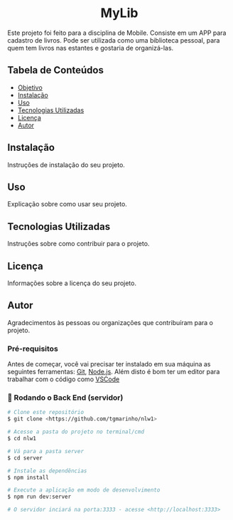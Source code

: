 <h1 align="center">MyLib</h1>


<p id="#objetivo">Este projeto foi feito para a disciplina de Mobile. Consiste em um APP para cadastro de livros. Pode ser utilizada como uma biblioteca pessoal, para quem tem livros nas estantes e gostaria de organizá-las. </p>


  <h2>Tabela de Conteúdos</h2>
  <ul>
    <li><a href="#objetivo">Objetivo</a></li>  
    <li><a href="#instalacao">Instalação</a></li>
    <li><a href="#uso">Uso</a></li>
    <li><a href="#tecnologias">Tecnologias Utilizadas</a></li>
    <li><a href="#licenca">Licença</a></li>
    <li><a <a href="#autor">Autor</a></a></li>
  </ul>

  <h2 id="instalacao">Instalação</h2>
  <p>Instruções de instalação do seu projeto.</p>

  <h2 id="uso">Uso</h2>
  <p>Explicação sobre como usar seu projeto.</p>

  <h2 id="tecnologias">Tecnologias Utilizadas</h2>
  <p>Instruções sobre como contribuir para o projeto.</p>

  <h2 id="licenca">Licença</h2>
  <p>Informações sobre a licença do seu projeto.</p>

  <h2 id="autor">Autor</h2>
  <p>Agradecimentos às pessoas ou organizações que contribuíram para o projeto.</p>

### Pré-requisitos

Antes de começar, você vai precisar ter instalado em sua máquina as seguintes ferramentas:
[Git](https://git-scm.com), [Node.js](https://nodejs.org/en/). 
Além disto é bom ter um editor para trabalhar com o código como [VSCode](https://code.visualstudio.com/)

### 🎲 Rodando o Back End (servidor)

```bash
# Clone este repositório
$ git clone <https://github.com/tgmarinho/nlw1>

# Acesse a pasta do projeto no terminal/cmd
$ cd nlw1

# Vá para a pasta server
$ cd server

# Instale as dependências
$ npm install

# Execute a aplicação em modo de desenvolvimento
$ npm run dev:server

# O servidor inciará na porta:3333 - acesse <http://localhost:3333>
```
 
